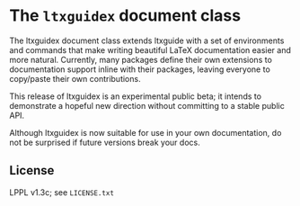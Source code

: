 # The `ltxguidex` document class

The ltxguidex document class extends ltxguide with a set of environments and
commands that make writing beautiful LaTeX documentation easier and more
natural. Currently, many packages define their own extensions to documentation
support inline with their packages, leaving everyone to copy/paste their own
contributions.

This release of ltxguidex is an experimental public beta; it intends to
demonstrate a hopeful new direction without committing to a stable public API.

Although ltxguidex is now suitable for use in your own documentation, do not be
surprised if future versions break your docs.

## License

LPPL v1.3c; see `LICENSE.txt`
